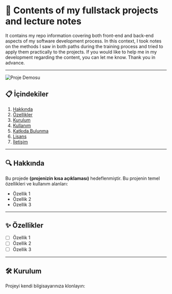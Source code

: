 # 📌 Contents of my fullstack projects and lecture notes

It contains my repo information covering both front-end and back-end aspects of my software development process. In this context, I took notes on the methods 
I saw in both paths during the training process and tried to apply them practically to the projects. If you would like to help me in my development regarding the content, you can let me know. Thank you in advance.

---
![Proje Demosu](images/fs.gif)

## 📋 İçindekiler

1. [Hakkında](#hakkında)
2. [Özellikler](#özellikler)
3. [Kurulum](#kurulum)
4. [Kullanım](#kullanım)
5. [Katkıda Bulunma](#katkıda-bulunma)
6. [Lisans](#lisans)
7. [İletişim](#iletişim)

---

## 🔍 Hakkında

Bu projede **(projenizin kısa açıklaması)** hedeflenmiştir. Bu projenin temel özellikleri ve kullanım alanları:

- Özellik 1
- Özellik 2
- Özellik 3

---

## ✨ Özellikler

- [ ] Özellik 1
- [ ] Özellik 2
- [ ] Özellik 3

---

## 🛠️ Kurulum

Projeyi kendi bilgisayarınıza klonlayın:

```bash
